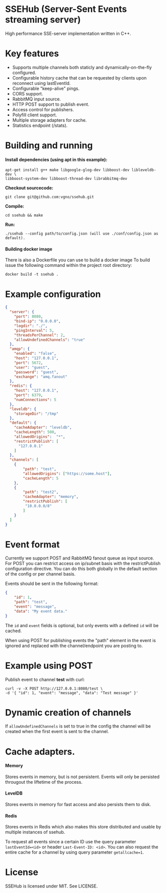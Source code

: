 SSEHub (Server-Sent Events streaming server)
============================================

High performance SSE-server implementation written in C++.

# Key features

  - Supports multiple channels both staticly and dynamically-on-the-fly configured.
  - Configurable history cache that can be requested by clients upon reconnect using lastEventId.
  - Configurable "keep-alive" pings.
  - CORS support.
  - RabbitMQ input source.
  - HTTP POST support to publish event.
  - Access control for publishers.
  - Polyfill client support.
  - Multiple storage adapters for cache.
  - Statistics endpoint (/stats).

# Building and running

#### Install dependencies (using apt in this example):
```
apt-get install g++ make libgoogle-glog-dev libboost-dev libleveldb-dev \
libboost-system-dev libboost-thread-dev librabbitmq-dev
```

**Checkout sourcecode:**
```
git clone git@github.com:vgno/ssehub.git
```

**Compile:**
```
cd ssehub && make
```

**Run:**
```
./ssehub --config path/to/config.json (will use ./conf/config.json as default).
```

#### Building docker image
There is also a Dockerfile you can use to build a docker image
To build issue the following command within the project root directory:

```
docker build -t ssehub .
```

# Example configuration

```json
{
  "server": {
    "port": 8080,
    "bind-ip": "0.0.0.0",
    "logdir": "./",
    "pingInterval": 5,
    "threadsPerChannel": 2,
    "allowUndefinedChannels": "true"
  },
  "amqp": {
    "enabled": "false",
    "host": "127.0.0.1",
    "port": 5672,
    "user": "guest",
    "password": "guest",
    "exchange": "amq.fanout"
  },
  "redis": {
    "host": "127.0.0.1",
    "port": 6379,
    "numConnections": 5
  },
  "leveldb": {
    "storageDir": "/tmp"
  },
  "default": {
    "cacheAdapter": "leveldb",
    "cacheLength": 500,
    "allowedOrigins":  "*",
    "restrictPublish": [
      "127.0.0.1"
    ]
  },
  "channels": [
    {
        "path": "test",
        "allowedOrigins": ["https://some.host"],
        "cacheLength": 5
    },
    {
        "path": "test2",
        "cacheAdapter": "memory",
        "restrictPublish": [
         "10.0.0.0/8"
        ]
    }
  ]
}
```

# Event format

Currently we support POST and RabbitMQ fanout queue as input source.
For POST you can restrict access on ip/subnet basis with the restrictPublish configuration directive.
You can do this both globally in the default section of the config or per channel basis.

Events should be sent in the following format:

```json
{
    "id": 1,
    "path": "test",
    "event": "message",
    "data": "My event data."
}
```

The `id` and `event` fields is optional, but only events with a defined `id` will be cached.

When using POST for publishing events the "path" element in the event is ignored and replaced with the channel/endpoint you are posting to.

# Example using POST

Publish event to channel **test** with curl:

```
curl -v -X POST http://127.0.0.1:8080/test \
-d '{ "id": 1, "event": "message", "data": "Test message" }'
```

# Dynamic creation of channels
If `allowUndefinedChannels` is set to true in the config the channel will be created when the first event is sent to the channel.

# Cache adapters.

#### Memory
Stores events in memory, but is not persistent.
Events will only be persisted througout the liftetime of the process.

#### LevelDB
Stores events in  memory for fast access and also persists them to disk.

#### Redis
Stores events in Redis which also makes this store distributed and usable by multiple instances of ssehub.

To request all events since a certain ID use the query parameter `lastEventId=<id>` or header `Last-Event-ID: <id>`.
You can also request the entire cache for a channel by using query parameter `getallcache=1`.

# License

SSEHub is licensed under MIT.
See LICENSE.
